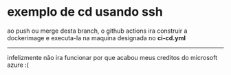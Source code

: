# exemplo de cd usando ssh

ao push ou merge desta branch, o github actions ira construir a dockerimage e executa-la na maquina designada no **ci-cd.yml**

---

infelizmente não ira funcionar por que acabou meus creditos do microsoft azure :(
